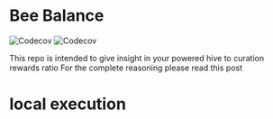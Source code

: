 # Bee Balance
![Codecov](https://codecov.io/gh/gamerbeaker007/BeeBalance/branch/main/graph/badge.svg)
![Codecov](https://codecov.io/gh/gamerbeaker007/BeeBalance/branch/CustomQueries/graph/badge.svg)

This repo is intended to give insight in your powered hive to curation rewards ratio
For the complete reasoning please read this post 

# local execution 
